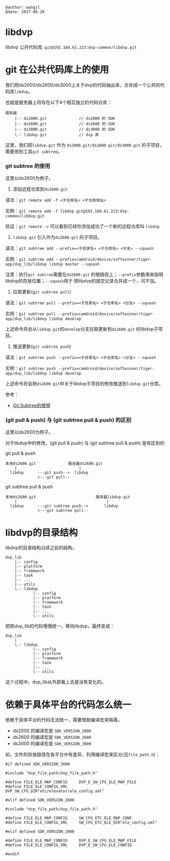 
```
@author: wangjl
@date: 2017-06-20
```

# libdvp

libdvp 公共代码库:
`git@192.168.61.223:dvp-common/libdvp.git`

# git 在公共代码库上的使用

我们把ds2000/ds2600/ds3000上关于dvp的代码抽出来，合并成一个公共的代码库`libdvp`。

也就是服务器上将存在以下4个相互独立的代码仓库：

```
服务器
    |-- ds2000.git              // ds2000 的 SDK
    |-- ds2600.git              // ds2600 的 SDK
    |-- ds3000.git              // ds3000 的 SDK
    \-- libdvp.git              // dvp 库
```

这里，我们把`libdvp.git` 作为 `ds2000.git/ds2600.git/ds3000.git` 的子项目，需要用到工具`git subtree`。

### git subtree 的使用

这里以ds2600为例子。

1. 添加远程仓库到`ds2600.git`

语法：`git remote add -f <子仓库名> <子仓库地址>`

实例：`git remote add -f libdvp git@192.168.61.223:dvp-common/libdvp.git`

验证：`git remote -v` 可以看到已经你添加成功了一个新的远程仓库叫 `libdvp`

1. `libdvp.git` 引入作为`ds2600.git` 的子项目。

语法：`git subtree add --prefix=<子目录名> <子仓库名> <分支> --squash`

实例：`git subtree add --prefix=camdroid/device/softwinner/tiger-app/dvp_lib/libdvp libdvp master --squash`

注意：执行`git subtree`需要在`ds2600.git` 的根路径上；`--prefix`参数用来指明libdvp的存放位置；`--squash`用于
把libdvp的提交记录合并成一个，可不加。

1. 拉取更新(`git subtree pull`)

语法：`git subtree pull --prefix=<子目录名> <子仓库名> <分支> --squash`

实例：`git subtree pull --prefix=camdroid/device/softwinner/tiger-app/dvp_lib/libdvp libdvp develop`

上述命令将会从`libdvp.git`的`develop`分支拉取更新到`ds2600.git` 的libdvp子项目。

1. 推送更新(`git subtree push`)

语法：`git subtree push --prefix=<子目录名> <子仓库名> <分支> --squash`

实例：`git subtree push --prefix=camdroid/device/softwinner/tiger-app/dvp_lib/libdvp libdvp develop`

上述命令将会把`ds2600.git`中关于libdvp子项目的修改推送到`libdvp.git`仓库。

参考：
* [Git Subtree的使用](http://www.jianshu.com/p/84e34ac318e4)

### (git pull & push) 与 (git subtree pull & push) 的区别

这里以ds2600为例子。

对于libdvp中的修改，(git pull & push) 与 (git subtree pull & push) 是有区别的

git pull & push
```
本地ds2600.git              服务器ds2600.git
    |                           |
  libdvp      ---git push-->  libdvp
              <---git pull--  
```

git subtree pull & push
```
本地ds2600.git                          服务器libdvp.git
    |                                       |
  libdvp      ---git subtree push-->       libdvp
              <---git subtree pull--  
```

# libdvp的目录结构

libdvp的目录结构沿续之前的结构，

```
dvp_lib
    |-- config
    |-- platform
    |-- framework
    |-- task
    |-- ...
    |-- utils
    \-- libdvp
            |-- config
            |-- platform
            |-- framework
            |-- task
            |-- ...
            \-- utils
```

把原dvp_lib的代码慢慢统一，移向libdvp，最终变成：

```
dvp_lib
    |
    \-- libdvp
            |-- config
            |-- platform
            |-- framework
            |-- task
            |-- ...
            \-- utils
```

这个过程中，dvp_lib从外部看上去是没有变化的。

# 依赖于具体平台的代码怎么统一

依赖于具体平台的代码无法统一，需要借助编译宏来隔离。

* ds2000 的编译宏是 `SDK_VERSION_2000`
* ds2600 的编译宏是 `SDK_VERSION_2600`
* ds3000 的编译宏是 `SDK_VERSION_3000`

如，文件的存放路径在各平台中有差异，利用编译宏来区分(见`file_path.h`)：
```
#if defined SDK_VERSION_3000

#include "dvp_file_path/dvp_file_path.h"

#define FILE_ELE_MAP_CONFIG     DVP_E_SW_CFG_ELE_MAP_FILE
#define FILE_ELE_CONFIG_XML     DVP_SW_CFG_DIR"etc/elevator/ele_config.xml"

#elif defined SDK_VERSION_2600

#include "dvp_file_path/dvp_file_path.h"

#define FILE_ELE_MAP_CONFIG     SW_CFG_ETC_ELE_MAP_CONF
#define FILE_ELE_CONFIG_XML     SW_CFG_ETC_ELE_DIR"ele_config.xml"

#elif defined SDK_VERSION_2000

#define FILE_ELE_MAP_CONFIG     DVP_E_SW_CFG_ELE_MAP_FILE
#define FILE_ELE_CONFIG_XML     DVP_E_SW_CFG_ELE_CONFIG

#endif

```


